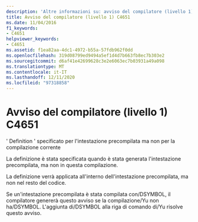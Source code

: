 ```yaml
---
description: 'Altre informazioni su: avviso del compilatore (livello 1) C4651'
title: Avviso del compilatore (livello 1) C4651
ms.date: 11/04/2016
f1_keywords:
- C4651
helpviewer_keywords:
- C4651
ms.assetid: f1ea82aa-4dc1-4972-b55a-57fdb962f0dd
ms.openlocfilehash: 319d08799ed9494a5ef1d4d7b663fb8ec7b303e2
ms.sourcegitcommit: d6af41e42699628c3e2e6063ec7b03931a49a098
ms.translationtype: MT
ms.contentlocale: it-IT
ms.lasthandoff: 12/11/2020
ms.locfileid: "97318858"
---
```

# <a name="compiler-warning-level-1-c4651"></a>Avviso del compilatore (livello 1) C4651

' Definition ' specificato per l'intestazione precompilata ma non per la compilazione corrente

La definizione è stata specificata quando è stata generata l'intestazione precompilata, ma non in questa compilazione.

La definizione verrà applicata all'interno dell'intestazione precompilata, ma non nel resto del codice.

Se un'intestazione precompilata è stata compilata con/DSYMBOL, il compilatore genererà questo avviso se la compilazione/Yu non ha/DSYMBOL.  L'aggiunta di/DSYMBOL alla riga di comando di/Yu risolve questo avviso.
